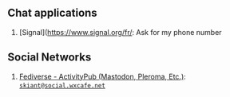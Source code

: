 ## Chat applications
1. [Signal](https://www.signal.org/fr/: Ask for my phone number

## Social Networks
1. [Fediverse - ActivityPub (Mastodon, Pleroma, Etc.)](https://en.wikipedia.org/wiki/ActivityPub): [`skiant@social.wxcafe.net`](https://social.wxcafe.net/skiant)
